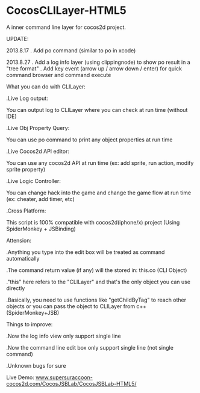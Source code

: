 CocosCLILayer-HTML5
===================

A inner command line layer for cocos2d project.

UPDATE:

2013.8.17
. Add po command (similar to po in xcode)

2013.8.27
. Add a log info layer (using clippingnode) to show po result in a "tree format"
. Add key event (arrow up / arrow down / enter) for quick command browser and command execute  
   

What you can do with CLILayer:

   
.Live Log output:

 You can output log to CLILayer where you can check at run time (without IDE)

.Live Obj Property Query:

 You can use po command to print any object properties at run time

.Live Cocos2d API editor:

 You can use any cocos2d API at run time (ex: add sprite, run action, modify sprite property)

.Live Logic Controller:

 You can change hack into the game and change the game flow at run time (ex: cheater, add timer, etc)

.Cross Platform:

This script is 100% compatible with cocos2d(iphone/x) project (Using SpiderMonkey + JSBinding)


Attension:

.Anything you type into the edit box will be treated as command automatically

.The command return value (if any) will the stored in: this.co (CLI Object)

."this" here refers to the "CLILayer" and that's the only object you can use directly

.Basically, you need to use functions like "getChildByTag" to reach other objects or you can pass the object to CLILayer from c++ (SpiderMonkey+JSB)

Things to improve:

.Now the log info view only support single line

.Now the command line edit box only support single line (not single command)

.Unknown bugs for sure


Live Demo:
www.supersuraccoon-cocos2d.com/CocosJSBLab/CocosJSBLab-HTML5/
